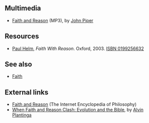 ## Multimedia

-   [Faith and Reason](http://www.desiringgod.org/media/audio/2007/20070315.mp3)
    (MP3), by [John Piper](John_Piper "John Piper")


## Resources

-   [Paul Helm](Paul_Helm "Paul Helm"), *Faith With Reason*.
    Oxford, 2003.
    [ISBN 0199256632](http://www.theopedia.com/Special:BookSources/0199256632)

## See also

-   [Faith](Faith "Faith")

## External links

-   [Faith and Reason](http://www.iep.utm.edu/f/faith-re.htm) (The
    Internet Encyclopedia of Philosophy)
-   [When Faith and Reason Clash: Evolution and the Bible](http://www.asa3.org/ASA/dialogues/Faith-reason/CRS9-91Plantinga1.html),
    by [Alvin Plantinga](Alvin_Plantinga "Alvin Plantinga")



